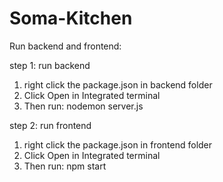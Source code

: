 # Soma-Kitchen
Run backend and frontend: 

step 1: run backend
1. right click the package.json in backend folder
2. Click Open in Integrated terminal 
3. Then run: nodemon server.js

step 2: run frontend
1. right click the package.json in frontend folder
2. Click Open in Integrated terminal 
2. Then run: npm start
